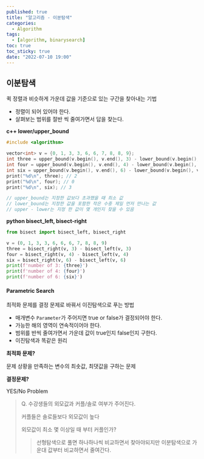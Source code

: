 ```yaml
---
published: true
title: "알고리즘 - 이분탐색"
categories:
  - Algorithm
tags:
  - [algorithm, binarysearch]
toc: true
toc_sticky: true
date: "2022-07-10 19:00"
---
```


## 이분탐색

퀵 정렬과 비슷하게 가운데 값을 기준으로 있는 구간을 찾아내는 기법

* 정렬이 되어 있어야 한다.
* 살펴보는 범위를 절반 씩 줄여가면서 답을 찾는다.

**c++ lower/upper_bound**

```c++
#include <algorithsm>

vector<int> v = {0, 1, 3, 3, 6, 6, 7, 8, 8, 9};
int three = upper_bound(v.begin(), v.end(), 3) - lower_bound(v.begin(), v.end(), 3);
int four = upper_bound(v.begin(), v.end(), 4) - lower_bound(v.begin(), v.end(), 4);
int six = upper_bound(v.begin(), v.end(), 6) - lower_bound(v.begin(), v.end(), 6);
print("%d\n", three); // 2
print("%d\n", four); // 0
print("%d\n", six); // 3

// upper_bound는 지정한 값보다 초과했을 때 최소 값
// lower_bound는 지정한 값을 포함한 작은 수중 제일 먼저 만나는 값
// upper - lower는 지정 한 값이 몇 개인지 찾을 수 있음
```

**python bisect_left, bisect-right**

```python
from bisect import bisect_left, bisect_right

v = (0, 1, 3, 3, 6, 6, 6, 7, 8, 8, 9)
three = bisect_right(v, 3) - bisect_left(v, 3)
four = bisect_right(v, 4) - bisect_left(v, 4)
six = bisect_right(v, 6) - bisect_left(v, 6)
print(f'number of 3: {three}')
print(f'number of 4: {four}')
print(f'number of 6: {six}')
```

#### **Parametric Search**

최적화 문제를 결정 문제로 바꿔서 이진탐색으로 푸는 방법

* 매개변수 `Parameter`가 주어지면 true or false가 결정되어야 한다.
* 가능한 해의 영역이 연속적이어야 한다.
* 범위를 반씩 줄여가면서 가운데 값이 true인지 false인지 구한다.
* 이진탐색과 똑같은 원리

**최적화 문제?**

문제 상황을 만족하는 변수의 최솟값, 최댓값을 구하는 문제

**결정문제?**

YES/No Problem

> Q. 수강생들의 외모값과 커플/솔로 여부가 주어진다.
>
> 커플들은 솔로들보다 외모값이 높다
>
> 외모값이 최소 몇 이상일 때 부터 커플인가?
>
> > 선형탐색으로 풀면 하나하나씩 비교하면서 찾아야되지만 이분탐색으로 가운대 값부터 비교하면서 줄여간다.

